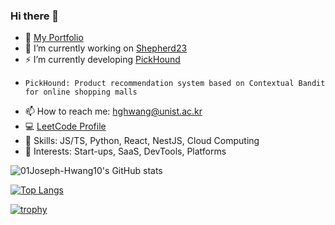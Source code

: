 ### Hi there 👋

- 🌱 [My Portfolio](https://tidal-star-7e8.notion.site/s-portfolio-c7c95de81d114327b0451a04723d3efa)
- 🔭 I’m currently working on [Shepherd23](https://www.shepherd23.com/)
- ⚡ I’m currently developing [PickHound](https://store.cafe24.com/kr/apps/17367)
-     PickHound: Product recommendation system based on Contextual Bandit for online shopping malls
- 📫 How to reach me: hghwang@unist.ac.kr
- 💻 [LeetCode Profile](https://leetcode.com/01Joseph-Hwang10/)
- 🧰 Skills: JS/TS, Python, React, NestJS, Cloud Computing
- 🤔 Interests: Start-ups, SaaS, DevTools, Platforms

![01Joseph-Hwang10's GitHub stats](https://github-readme-stats.vercel.app/api?username=01Joseph-Hwang10\&show_icons=true\&rank_icon=github)

[![Top Langs](https://github-readme-stats.vercel.app/api/top-langs/?username=01Joseph-Hwang10\&layout=donut)](https://github.com/anuraghazra/github-readme-stats)

[![trophy](https://github-profile-trophy.vercel.app/?username=01Joseph-Hwang10&row=1)](https://github.com/ryo-ma/github-profile-trophy)

<!--
**01Joseph-Hwang10/01Joseph-Hwang10** is a ✨ _special_ ✨ repository because its `README.md` (this file) appears on your GitHub profile.

Here are some ideas to get you started:

- 🔭 I’m currently working on ...
- 🌱 I’m currently learning ...
- 👯 I’m looking to collaborate on ...
- 🤔 I’m looking for help with ...
- 💬 Ask me about ...
- 📫 How to reach me: ...
- 😄 Pronouns: ...
- ⚡ Fun fact: ...
-->
